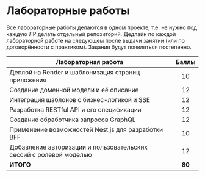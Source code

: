 # Лабораторные работы

Все лабораторные работы делаются в одном проекте, т.е. не нужно под каждую ЛР делать отдельный репозиторий. Дедлайн по каждой лабораторной работе на следующем после выдачи занятии (или по договорённости с практиком). Задания будут появляться постепенно.

| Лабораторная работа | Баллы |
| ------------------- | :---: |
| Деплой на Render и шаблонизация страниц приложения | 10 |
| Создание доменной модели и её описание | 12 |
| Интеграция шаблонов с бизнес-логикой и SSE | 12 |
| Разработка RESTful API и его спецификации | 12 |
| Создание обработчика запросов GraphQL | 12 |
| Применение возможностей Nest.js для разработки BFF | 10 |
| Добавление авторизации и пользовательских сессий с ролевой моделью | 12 |
| **ИТОГО** | **80** |
